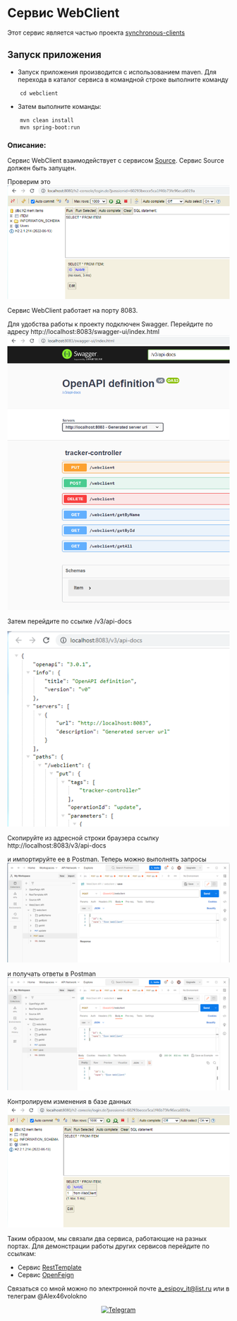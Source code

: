 # Сервис WebClient

Этот сервис является частью проекта  [synchronous-clients](../)

## Запуск приложения

- Запуск приложения производится с использованием maven.
  Для перехода в каталог сервиса в командной строке выполните команду
```
    cd webclient
```
- Затем выполните команды:
```
    mvn clean install
    mvn spring-boot:run
```
### Описание:

Сервис WebClient взаимодействует с сервисом [Source](../source). Сервис Source должен быть запущен.

Проверим это\
![Image of H2 empty Source](images/028.PNG)

Сервис WebClient работает на порту 8083.

Для удобства работы к проекту подключен Swagger. Перейдите по адресу http://localhost:8083/swagger-ui/index.html
![Image of Swagger WebClient](images/029.PNG)

Затем перейдите по ссылке  /v3/api-docs

![Image of API WebClient](images/030.PNG)

Скопируйте из адресной строки браузера ссылку http://localhost:8083/v3/api-docs

и импортируйте ее в Postman. Теперь можно выполнять запросы
![Image of Postman request WebClient](images/031.PNG)

и получать ответы в Postman
![Image of Postman response WebClient](images/032.PNG)

Контролируем изменения в базе данных
![Image of H2 state Source](images/033.PNG)

Таким образом, мы связали два сервиса, работающие на разных портах. Для демонстрации работы других сервисов перейдите по ссылкам:
- Сервис [RestTemplate](../resttemplate)
- Сервис [OpenFeign](../openfeign)  

Связаться со мной можно по электронной почте a_esipov_it@list.ru
или в телеграм  @Alex46volokno

<div id="socials" align="center">
    <!-- <a href="linkedin-url">
    <img src="https://img.shields.io/badge/LinkedIn-blue?style=for-the-badge&logo=linkedin&logoColor=white" alt="LinkedIn"/>
  </a> -->

  <a href="https://t.me/alex46volokno">
    <img src="https://img.shields.io/badge/Telegram-blue?style=for-the-badge&logo=telegram&logoColor=white" alt="Telegram"/>
  </a>
</div>